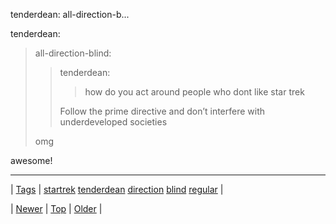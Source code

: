 <!--
title: tenderdean
date: 2020-06-28T15:27:00.193Z
tags: startrek, tenderdean, direction, blind, regular
-->


tenderdean: all-direction-b...

<p>tenderdean:</p>

<blockquote>
<p>all-direction-blind:</p>
<blockquote>
<p>tenderdean:</p>
<blockquote>
<p>how do you act around people who dont like star trek</p>
</blockquote>
<p>Follow the prime directive and don’t interfere with underdeveloped societies</p>
</blockquote>
<p>omg</p>
</blockquote>

<p>awesome!</p>

<!--BOTTOM-POST-NAVIGATION-->
---

| [Tags](tags.md) | [startrek](tag-startrek.md) [tenderdean](tag-tenderdean.md) [direction](tag-direction.md) [blind](tag-blind.md) [regular](tag-regular.md) |

| [Newer](69369995911.md) | [Top](index.md) | [Older](69584177213.md) |
